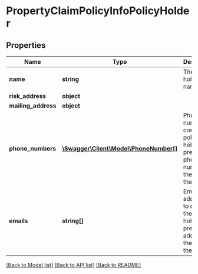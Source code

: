 # PropertyClaimPolicyInfoPolicyHolder

## Properties
Name | Type | Description | Notes
------------ | ------------- | ------------- | -------------
**name** | **string** | The policy holder name | [optional] 
**risk_address** | **object** |  | [optional] 
**mailing_address** | **object** |  | [optional] 
**phone_numbers** | [**\Swagger\Client\Model\PhoneNumber[]**](PhoneNumber.md) | Phone numbers to contact the policy holder. The preferred phone number is the first in the list. | [optional] 
**emails** | **string[]** | Email addresses to contact the policy holder. The preferred address is the first in the list. | [optional] 

[[Back to Model list]](../README.md#documentation-for-models) [[Back to API list]](../README.md#documentation-for-api-endpoints) [[Back to README]](../README.md)


